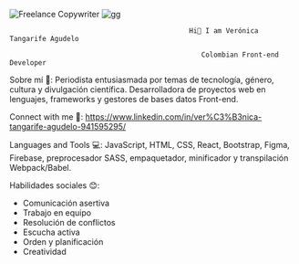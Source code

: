![Freelance Copywriter](https://github.com/veroa8/Veroa8/assets/138082640/4bc1aac8-ded2-4ef5-af27-a9cec4760572)
![gg](https://github.com/veroa8/Veroa8/assets/138082640/4ab0cbe6-2069-4726-bbc4-3c9b35cad043)


                                                Hi👋 I am Verónica Tangarife Agudelo

                                                   Colombian Front-end Developer
                                                  

Sobre mí 👀:
Periodista entusiasmada por temas de tecnología, género, cultura y divulgación científica. Desarrolladora de proyectos web en lenguajes, frameworks y gestores de bases datos Front-end.
                                    
Connect with me 🌱:
https://www.linkedin.com/in/ver%C3%B3nica-tangarife-agudelo-941595295/

Languages and Tools 💻:
JavaScript, HTML, CSS, React, Bootstrap, Figma, Firebase, preprocesador SASS, empaquetador, minificador y transpilación Webpack/Babel. 

Habilidades sociales 😊: 
- Comunicación asertiva
- Trabajo en equipo
- Resolución de conflictos
- Escucha activa
- Orden y planificación
- Creatividad 


